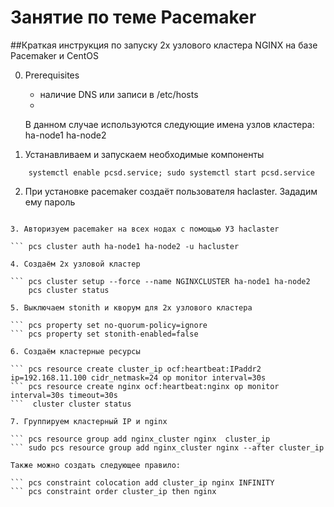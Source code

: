 # Занятие по теме  Pacemaker

##Краткая инструкция по запуску 2х узлового кластера NGINX на базе Pacemaker и CentOS

0. Prerequisites

   - наличие DNS или записи в /etc/hosts
   - 
   В данном случае используются следующие имена узлов кластера:
  ha-node1
  ha-node2

1. Устанавливаем и запускаем необходимые компоненты

``` yum install -y pacemaker pcs resource-agents corosync nginx fence-agents-all.x86_64
    systemctl enable pcsd.service; sudo systemctl start pcsd.service
```
2. При установке pacemaker создаёт пользователя haclaster. Зададим ему пароль

``` passwd hacluster
 
3. Авторизуем pacemaker на всех нодах с помощью УЗ haclaster

``` pcs cluster auth ha-node1 ha-node2 -u hacluster

4. Создаём 2х узловой кластер

``` pcs cluster setup --force --name NGINXCLUSTER ha-node1 ha-node2
    pcs cluster status

5. Выключаем stonith и кворум для 2х узлового кластера

``` pcs property set no-quorum-policy=ignore
``` pcs property set stonith-enabled=false

6. Создаём кластерные ресурсы

``` pcs resource create cluster_ip ocf:heartbeat:IPaddr2 ip=192.168.11.100 cidr_netmask=24 op monitor interval=30s
``` pcs resource create nginx ocf:heartbeat:nginx op monitor interval=30s timeout=30s
```  cluster cluster status

7. Группируем кластерный IP и nginx

``` pcs resource group add nginx_cluster nginx  cluster_ip
``` sudo pcs resource group add nginx_cluster nginx --after cluster_ip

Также можно создать следующее правило:

``` pcs constraint colocation add cluster_ip nginx INFINITY
``` pcs constraint order cluster_ip then nginx
